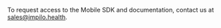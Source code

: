 To request access to the Mobile SDK and documentation, contact us at [sales@impilo.health](mailto:sales@impilo.health).
